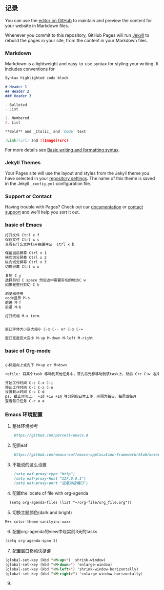 ## 记录

You can use the [editor on GitHub](https://github.com/quinOvOSE/quinovose.github.io/edit/main/index.md) to maintain and preview the content for your website in Markdown files.

Whenever you commit to this repository, GitHub Pages will run [Jekyll](https://jekyllrb.com/) to rebuild the pages in your site, from the content in your Markdown files.

### Markdown

Markdown is a lightweight and easy-to-use syntax for styling your writing. It includes conventions for

```markdown
Syntax highlighted code block

# Header 1
## Header 2
### Header 3

- Bulleted
- List

1. Numbered
2. List

**Bold** and _Italic_ and `Code` text

[Link](url) and ![Image](src)
```

For more details see [Basic writing and formatting syntax](https://docs.github.com/en/github/writing-on-github/getting-started-with-writing-and-formatting-on-github/basic-writing-and-formatting-syntax).

### Jekyll Themes

Your Pages site will use the layout and styles from the Jekyll theme you have selected in your [repository settings](https://github.com/quinOvOSE/quinovose.github.io/settings/pages). The name of this theme is saved in the Jekyll `_config.yml` configuration file.

### Support or Contact

Having trouble with Pages? Check out our [documentation](https://docs.github.com/categories/github-pages-basics/) or [contact support](https://support.github.com/contact) and we’ll help you sort it out.

### basic of Emacs
```markdown
打开文件 Ctrl x f
保存文件 Ctrl x s
查看有什么文件打开在缓冲区  Ctrl x b

保留当前屏幕 Ctrl x 1
横向切分屏幕 Ctrl x 2
纵向切分屏幕 Ctrl x 3
切换屏幕 Ctrl x o

复制 C y
选择剪切 C space 然后选中需要剪切的地方C w
如果是整行剪切 C k 

浏览器使用
code显示 M-s
前进 M-f
后退 M-b

打开终端 M-x term 


窗口字体大小变大缩小 C-x C-- or C-x C-=

窗口宽度变大变小 M-up M-down M-left M-right
```
### basic of Org-mode
```markdown

小标题向上或向下 M+up or M+down

refile: 将某个task 移动到其他任务中，首先将光标移动到该task上，然后 C+c C+w 选择对应路径 回车

开始工作时间 C-c C-x C-i
停止工作时间 C-c C-x C-o
设置截止时间 C-c C-d
ps. 截止时间上， +1d +1w +1m 等分别指日常工作，间隔为每日，每周或每月
查看每日任务 C-c a a
```

### Emacs 环境配置
1. 整体环境参考 
```markdown
    https://github.com/purcell/emacs.d
```
2. 配置eaf 
```markdown
    https://github.com/emacs-eaf/emacs-application-framework/blob/master/README.zh-CN.md 
```

3. 不能说的这么设置
```markdown
    (setq eaf-proxy-type "http")
    (setq eaf-proxy-host "127.0.0.1")
    (setq eaf-proxy-port "这是对应端口")
```
4. 配置the locate of file with org-agenda
```markdown
  (setq org-agenda-files (list "~/org-file/org_file.org"))
```
5. 切换主题颜色(dark and bright)
```markdown
M+x color-theme-sanityinc-xxxx
```

6. 配置org-agenda的view中现实前3天的tasks
```markdown
(setq org-agenda-span 3)
```
7. 配置窗口移动快捷键
```markdown
(global-set-key (kbd "<M-up>") 'shrink-window)
(global-set-key (kbd "<M-down>") 'enlarge-window)
(global-set-key (kbd "<M-left>") 'shrink-window-horizontally)
(global-set-key (kbd "<M-right>") 'enlarge-window-horizontally)
```

9. 


```
    
